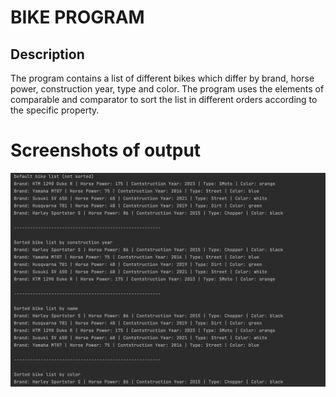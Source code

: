 # BIKE PROGRAM #
## Description ##
The program contains a list of different bikes which differ by brand, horse power, construction year, type and color.
The program uses the elements of comparable and comparator to sort the list in different orders according to the specific property.

# Screenshots of output #
![img](resources/bike.png)